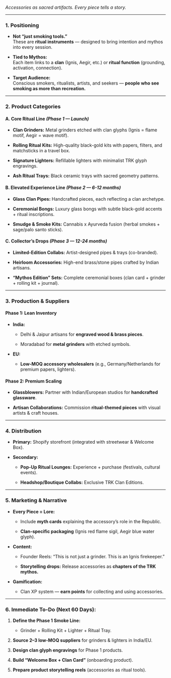 _Accessories as sacred artifacts. Every piece tells a story._

---

### **1. Positioning**

- **Not “just smoking tools.”**  
    These are **ritual instruments** — designed to bring intention and mythos into every session.
    
- **Tied to Mythos:**  
    Each item links to a **clan** (Ignis, Aegir, etc.) or **ritual function** (grounding, activation, connection).
    
- **Target Audience:**  
    Conscious smokers, ritualists, artists, and seekers — **people who see smoking as more than recreation.**
    

---

### **2. Product Categories**

#### **A. Core Ritual Line** _(Phase 1 — Launch)_

- **Clan Grinders:** Metal grinders etched with clan glyphs (Ignis = flame motif, Aegir = wave motif).
    
- **Rolling Ritual Kits:** High-quality black-gold kits with papers, filters, and matchsticks in a travel box.
    
- **Signature Lighters:** Refillable lighters with minimalist TRK glyph engravings.
    
- **Ash Ritual Trays:** Black ceramic trays with sacred geometry patterns.
    

#### **B. Elevated Experience Line** _(Phase 2 — 6-12 months)_

- **Glass Clan Pipes:** Handcrafted pieces, each reflecting a clan archetype.
    
- **Ceremonial Bongs:** Luxury glass bongs with subtle black-gold accents + ritual inscriptions.
    
- **Smudge & Smoke Kits:** Cannabis x Ayurveda fusion (herbal smokes + sage/palo santo sticks).
    

#### **C. Collector’s Drops** _(Phase 3 — 12-24 months)_

- **Limited-Edition Collabs:** Artist-designed pipes & trays (co-branded).
    
- **Heirloom Accessories:** High-end brass/stone pipes crafted by Indian artisans.
    
- **“Mythos Edition” Sets:** Complete ceremonial boxes (clan card + grinder + rolling kit + journal).
    

---

### **3. Production & Suppliers**

#### **Phase 1: Lean Inventory**

- **India:**
    
    - Delhi & Jaipur artisans for **engraved wood & brass pieces**.
        
    - Moradabad for **metal grinders** with etched symbols.
        
- **EU:**
    
    - **Low-MOQ accessory wholesalers** (e.g., Germany/Netherlands for premium papers, lighters).
        

#### **Phase 2: Premium Scaling**

- **Glassblowers:** Partner with Indian/European studios for **handcrafted glassware**.
    
- **Artisan Collaborations:** Commission **ritual-themed pieces** with visual artists & craft houses.
    

---

### **4. Distribution**

- **Primary:** Shopify storefront (integrated with streetwear & Welcome Box).
    
- **Secondary:**
    
    - **Pop-Up Ritual Lounges:** Experience + purchase (festivals, cultural events).
        
    - **Headshop/Boutique Collabs:** Exclusive TRK Clan Editions.
        

---

### **5. Marketing & Narrative**

- **Every Piece = Lore:**
    
    - Include **myth cards** explaining the accessory’s role in the Republic.
        
    - **Clan-specific packaging** (Ignis red flame sigil, Aegir blue water glyph).
        
- **Content:**
    
    - Founder Reels: “This is not just a grinder. This is an Ignis firekeeper.”
        
    - **Storytelling drops:** Release accessories as **chapters of the TRK mythos.**
        
- **Gamification:**
    
    - Clan XP system — **earn points** for collecting and using accessories.
        

---

### **6. Immediate To-Do (Next 60 Days):**

1. **Define the Phase 1 Smoke Line:**
    
    - Grinder + Rolling Kit + Lighter + Ritual Tray.
        
2. **Source 2–3 low-MOQ suppliers** for grinders & lighters in India/EU.
    
3. **Design clan glyph engravings** for Phase 1 products.
    
4. **Build “Welcome Box + Clan Card”** (onboarding product).
    
5. **Prepare product storytelling reels** (accessories as ritual tools).